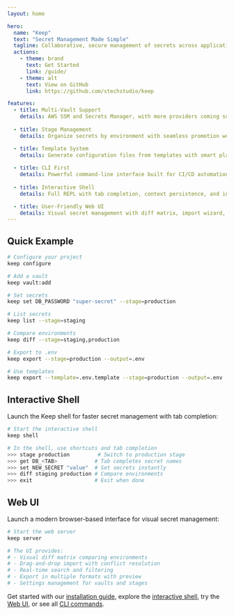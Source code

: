 ```yaml
---
layout: home

hero:
  name: "Keep"
  text: "Secret Management Made Simple"
  tagline: Collaborative, secure management of secrets across applications, environments, and teams.
  actions:
    - theme: brand
      text: Get Started
      link: /guide/
    - theme: alt
      text: View on GitHub
      link: https://github.com/stechstudio/keep

features:
  - title: Multi-Vault Support
    details: AWS SSM and Secrets Manager, with more providers coming soon.
    
  - title: Stage Management  
    details: Organize secrets by environment with seamless promotion workflows.

  - title: Template System
    details: Generate configuration files from templates with smart placeholder replacement.
    
  - title: CLI First
    details: Powerful command-line interface built for CI/CD automation.
    
  - title: Interactive Shell
    details: Full REPL with tab completion, context persistence, and instant secret access.

  - title: User-Friendly Web UI
    details: Visual secret management with diff matrix, import wizard, and real-time search.
---
```


## Quick Example

```bash
# Configure your project
keep configure

# Add a vault
keep vault:add

# Set secrets
keep set DB_PASSWORD "super-secret" --stage=production

# List secrets
keep list --stage=staging

# Compare environments
keep diff --stage=staging,production

# Export to .env
keep export --stage=production --output=.env

# Use templates  
keep export --template=.env.template --stage=production --output=.env
```

## Interactive Shell

Launch the Keep shell for faster secret management with tab completion:

```bash
# Start the interactive shell
keep shell

# In the shell, use shortcuts and tab completion
>>> stage production         # Switch to production stage
>>> get DB_<TAB>            # Tab completes secret names
>>> set NEW_SECRET "value"  # Set secrets instantly
>>> diff staging production # Compare environments
>>> exit                    # Exit when done
```

## Web UI

Launch a modern browser-based interface for visual secret management:

```bash
# Start the web server
keep server

# The UI provides:
# - Visual diff matrix comparing environments
# - Drag-and-drop import with conflict resolution
# - Real-time search and filtering
# - Export in multiple formats with preview
# - Settings management for vaults and stages
```

Get started with our [installation guide](/guide/installation), explore the [interactive shell](/guide/shell), try the [Web UI](/WEB_UI), or see all [CLI commands](/guide/reference/cli-reference).